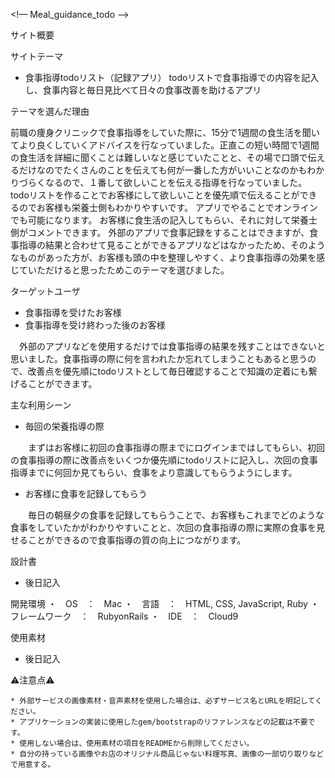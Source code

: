 <!— Meal_guidance_todo -->

サイト概要

サイトテーマ
* 食事指導todoリスト（記録アプリ）
  todoリストで食事指導での内容を記入し、食事内容と毎日見比べて日々の食事改善を助けるアプリ



テーマを選んだ理由

前職の痩身クリニックで食事指導をしていた際に、15分で1週間の食生活を聞いてより良くしていくアドバイスを行なっていました。正直この短い時間で1週間の食生活を詳細に聞くことは難しいなと感じていたことと、その場で口頭で伝えるだけなのでたくさんのことを伝えても何が一番した方がいいことなのかもわかりづらくなるので、１番して欲しいことを伝える指導を行なっていました。
todoリストを作ることでお客様にして欲しいことを優先順で伝えることができるのでお客様も栄養士側もわかりやすいです。
アプリでやることでオンラインでも可能になります。
お客様に食生活の記入してもらい、それに対して栄養士側がコメントできます。
外部のアプリで食事記録をすることはできますが、食事指導の結果と合わせて見ることができるアプリなどはなかったため、そのようなものがあった方が、お客様も頭の中を整理しやすく、より食事指導の効果を感じていただけると思ったためこのテーマを選びました。


ターゲットユーザ

* 食事指導を受けたお客様
* 食事指導を受け終わった後のお客様

　外部のアプリなどを使用するだけでは食事指導の結果を残すことはできないと思いました。食事指導の際に何を言われたか忘れてしまうこともあると思うので、改善点を優先順にtodoリストとして毎日確認することで知識の定着にも繋げることができます。


主な利用シーン

* 毎回の栄養指導の際

　　まずはお客様に初回の食事指導の際までにログインまではしてもらい、初回の食事指導の際に改善点をいくつか優先順にtodoリストに記入し、次回の食事指導までに何回か見てもらい、食事をより意識してもらうようにします。


* お客様に食事を記録してもらう

　　毎日の朝昼夕の食事を記録してもらうことで、お客様もこれまでどのような食事をしていたかがわかりやすいことと、次回の食事指導の際に実際の食事を見せることができるので食事指導の質の向上につながります。


設計書

* 後日記入



開発環境
・　OS　：　Mac
・　言語　：　HTML, CSS, JavaScript, Ruby
・　フレームワーク　：　RubyonRails
・　IDE　：　Cloud9 


使用素材

* 後日記入

⚠️注意点⚠️

    * 外部サービスの画像素材・音声素材を使用した場合は、必ずサービス名とURLを明記してください。
    * アプリケーションの実装に使用したgem/bootstrapのリファレンスなどの記載は不要です。
    * 使用しない場合は、使用素材の項目をREADMEから削除してください。
    * 自分の持っている画像やお店のオリジナル商品じゃない料理写真、画像の一部切り取りなどで用意する。

